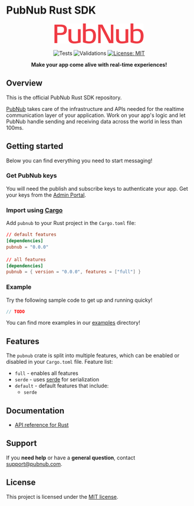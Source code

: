 # PubNub Rust SDK


<div align = "center">

![PubNub](https://raw.githubusercontent.com/pubnub/rust/phoenix/logo.svg)

![Tests](https://github.com/pubnub/rust/actions/workflows/run-tests.yml/badge.svg)
![Validations](https://github.com/pubnub/rust/actions/workflows/run-validations.yml/badge.svg)
[![License: MIT](https://img.shields.io/badge/License-MIT-yellow.svg)](https://github.com/pubnub/rust/LICENSE)

**Make your app come alive with real-time experiences!**

</div>

## Overview

This is the official PubNub Rust SDK repository.

[PubNub](https://www.pubnub.com/) takes care of the infrastructure and APIs needed for the realtime
communication layer of your application. Work on your app's logic and let PubNub handle sending and receiving
data across the world in less than 100ms.

## Getting started

Below you can find everything you need to start messaging!

### Get PubNub keys

You will need the publish and subscribe keys to authenticate your app. Get your keys from the [Admin Portal](https://dashboard.pubnub.com/login).

### Import using [Cargo](https://doc.rust-lang.org/cargo/getting-started/installation.html)

Add `pubnub` to your Rust project in the `Cargo.toml` file:

```toml
// default features
[dependencies]
pubnub = "0.0.0"

// all features
[dependencies]
pubnub = { version = "0.0.0", features = ["full"] }
```

### Example

Try the following sample code to get up and running quicky!

```rust
// TODO
```

You can find more examples in our [examples](examples/) directory!

## Features
The `pubnub` crate is split into multiple features, which can be enabled or disabled in your `Cargo.toml` file.
Feature list:
* `full` - enables all features
* `serde` - uses [serde](https://github.com/serde-rs/serde) for serialization
* `default` - default features that include:
   * `serde`

## Documentation

* [API reference for Rust](TODO)

## Support

If you **need help** or have a **general question**, contact support@pubnub.com.

## License

This project is licensed under the [MIT license].

[MIT license]: https://github.com/pubnub/LICENSE/blob/master/LICENSE

